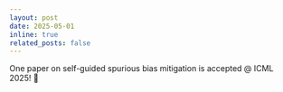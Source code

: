 ```yaml
---
layout: post
date: 2025-05-01
inline: true
related_posts: false
---
```


One paper on self-guided spurious bias mitigation is accepted @ ICML 2025! 🎉